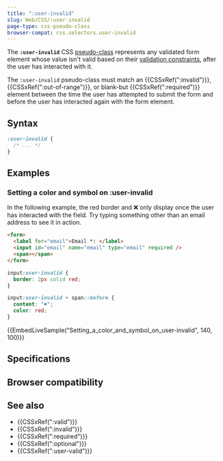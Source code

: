 ```yaml
---
title: ":user-invalid"
slug: Web/CSS/:user-invalid
page-type: css-pseudo-class
browser-compat: css.selectors.user-invalid
---
```




The **`:user-invalid`** CSS [pseudo-class](/Web/CSS/Pseudo-classes) represents any validated form element whose value isn't valid based on their [validation constraints](/Web/HTML/Constraint_validation), after the user has interacted with it.

The `:user-invalid` pseudo-class must match an {{CSSxRef(":invalid")}}, {{CSSxRef(":out-of-range")}}, or blank-but {{CSSxRef(":required")}} element between the time the user has attempted to submit the form and before the user has interacted again with the form element.

## Syntax

```css
:user-invalid {
  /* ... */
}
```

## Examples

### Setting a color and symbol on :user-invalid

In the following example, the red border and ❌ only display once the user has interacted with the field.
Try typing something other than an email address to see it in action.

```html
<form>
  <label for="email">Email *: </label>
  <input id="email" name="email" type="email" required />
  <span></span>
</form>
```

```css
input:user-invalid {
  border: 2px solid red;
}

input:user-invalid + span::before {
  content: "✖";
  color: red;
}
```

{{EmbedLiveSample("Setting_a_color_and_symbol_on_user-invalid", 140, 100)}}

## Specifications



## Browser compatibility



## See also

- {{CSSxRef(":valid")}}
- {{CSSxRef(":invalid")}}
- {{CSSxRef(":required")}}
- {{CSSxRef(":optional")}}
- {{CSSxRef(":user-valid")}}
